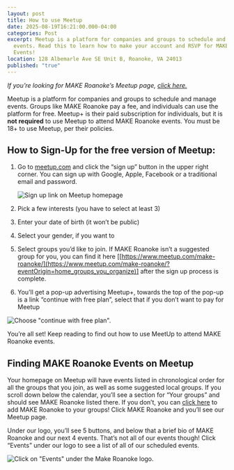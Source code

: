 ```yaml
---
layout: post
title: How to use Meetup
date: 2025-08-19T16:21:00.000-04:00
categories: Post
excerpt: Meetup is a platform for companies and groups to schedule and manage
  events. Read this to learn how to make your account and RSVP for MAKE Roanoke
  Events!
location: 128 Albemarle Ave SE Unit B, Roanoke, VA 24013
published: "true"
---
```

*If you’re looking for MAKE Roanoke’s Meetup page, [click here.](https://www.meetup.com/make-roanoke/)*

Meetup is a platform for companies and groups to schedule and manage events. Groups like MAKE Roanoke pay a fee, and individuals can use the platform for free. Meetup+ is their paid subscription for individuals, but it is **not required** to use Meetup to attend MAKE Roanoke events. You must be 18+ to use Meetup, per their policies.

## How to Sign-Up for the free version of Meetup: 

1. Go to [meetup.com](http://meetup.com/) and click the “sign up” button in the upper right corner. You can sign up with Google, Apple, Facebook or a traditional email and password. 

   ![Sign up link on Meetup homepage](/assets/images/meetup-signup-1.png "Sign up on Meetup")
2. Pick a few interests (you have to select at least 3)
3. Enter your date of birth (it won’t be public)
4. Select your gender, if you want to
5. Select groups you’d like to join. If MAKE Roanoke isn’t a suggested group for you, you can find it here [[https://www.meetup.com/make-roanoke/](https://www.meetup.com/make-roanoke/?eventOrigin=home_groups_you_organize)] after the sign up process is complete. 
6. You’ll get a pop-up advertising Meetup+, towards the top of the pop-up is a link “continue with free plan”, select that if you don’t want to pay for Meetup

![Choose "continue with free plan".](/assets/images/meetup-free-plan-2.png "Meetup signup popup")

You’re all set! Keep reading to find out how to use MeetUp to attend MAKE Roanoke events.

## Finding MAKE Roanoke Events on Meetup

Your homepage on Meetup will have events listed in chronological order for all the groups that you join, as well as some suggested local groups. If you scroll down below the calendar, you’ll see a section for “Your groups” and should see MAKE Roanoke listed there. If you don’t, you can [click here](https://www.meetup.com/make-roanoke/) to add MAKE Roanoke to your groups! Click MAKE Roanoke and you’ll see our Meetup page.


Under our logo, you’ll see 5 buttons, and below that a brief bio of MAKE Roanoke and our next 4 events. That’s not all of our events though! Click “Events” under our logo to see a list of all of our scheduled events.



![Click on "Events" under the Make Roanoke logo.](/assets/images/meetup-events-3.png "Events tab on Meetup")

